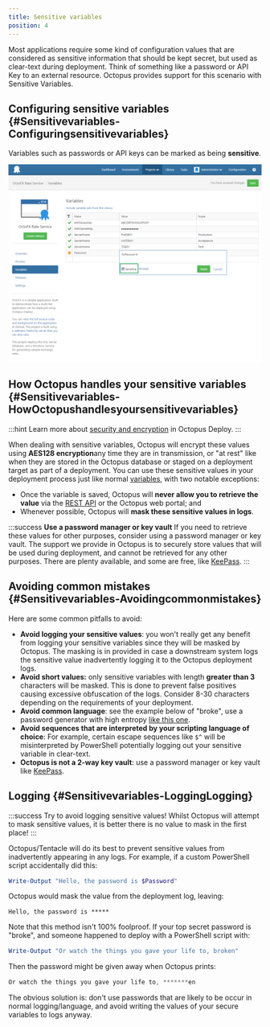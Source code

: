 ```yaml
---
title: Sensitive variables
position: 4
---
```



Most applications require some kind of configuration values that are considered as sensitive information that should be kept secret, but used as clear-text during deployment. Think of something like a password or API Key to an external resource. Octopus provides support for this scenario with Sensitive Variables.

## Configuring sensitive variables {#Sensitivevariables-Configuringsensitivevariables}


Variables such as passwords or API keys can be marked as being **sensitive**.


![](/docs/images/3048089/3277722.png "width=500")

## How Octopus handles your sensitive variables {#Sensitivevariables-HowOctopushandlesyoursensitivevariables}

:::hint
Learn more about [security and encryption](/docs/reference/security-and-encryption.md) in Octopus Deploy.
:::


When dealing with sensitive variables, Octopus will encrypt these values using **AES128 encryption**any time they are in transmission, or "at rest" like when they are stored in the Octopus database or staged on a deployment target as part of a deployment. You can use these sensitive values in your deployment process just like normal [variables](/docs/deploying-applications/variables/index.md), with two notable exceptions:

- Once the variable is saved, Octopus will **never allow you to retrieve the value** via the [REST API](/docs/api-and-integration/octopus-rest-api.md) or the Octopus web portal; and
- Whenever possible, Octopus will **mask these sensitive values in logs**.


:::success
**Use a password manager or key vault**
If you need to retrieve these values for other purposes, consider using a password manager or key vault. The support we provide in Octopus is to securely store values that will be used during deployment, and cannot be retrieved for any other purposes. There are plenty available, and some are free, like [KeePass](http://keepass.info/).
:::

## Avoiding common mistakes {#Sensitivevariables-Avoidingcommonmistakes}


Here are some common pitfalls to avoid:

- **Avoid logging your sensitive values**: you won't really get any benefit from logging your sensitive variables since they will be masked by Octopus. The masking is in provided in case a downstream system logs the sensitive value inadvertently logging it to the Octopus deployment logs.
- **Avoid short values:** only sensitive variables with length **greater than 3** characters will be masked. This is done to prevent false positives causing excessive obfuscation of the logs. Consider 8-30 characters depending on the requirements of your deployment.
- **Avoid common language**: see the example below of "broke", use a password generator with high entropy [like this one](http://passwordsgenerator.net/).
- **Avoid sequences that are interpreted by your scripting language of choice**: For example, certain escape sequences like `$^` will be misinterpreted by PowerShell potentially logging out your sensitive variable in clear-text.
- **Octopus is not a 2-way key vault**: use a password manager or key vault like [KeePass](http://keepass.info/).


## Logging {#Sensitivevariables-LoggingLogging}

:::success
Try to avoid logging sensitive values! Whilst Octopus will attempt to mask sensitive values, it is better there is no value to mask in the first place!
:::


Octopus/Tentacle will do its best to prevent sensitive values from inadvertently appearing in any logs. For example, if a custom PowerShell script accidentally did this:

```powershell
Write-Output "Hello, the password is $Password"
```


Octopus would mask the value from the deployment log, leaving:

```text
Hello, the password is *****
```


Note that this method isn't 100% foolproof. If your top secret password is "broke", and someone happened to deploy with a PowerShell script with:

```powershell
Write-Output "Or watch the things you gave your life to, broken"
```


Then the password might be given away when Octopus prints:

```powershell
Or watch the things you gave your life to, *******en
```


The obvious solution is: don't use passwords that are likely to be occur in normal logging/language, and avoid writing the values of your secure variables to logs anyway.
